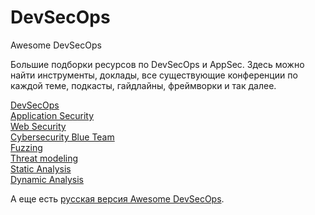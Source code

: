 # DevSecOps

Awesome DevSecOps

Большие подборки ресурсов по DevSecOps и AppSec. Здесь можно найти инструменты, доклады, все существующие конференции по каждой теме, подкасты, гайдлайны, фреймворки и так далее.

[DevSecOps](https://github.com/TaptuIT/awesome-devsecops#readme) \
[Application Security](https://github.com/paragonie/awesome-appsec#readme) \
[Web Security ](https://github.com/qazbnm456/awesome-web-security#readme)\
[Cybersecurity Blue Team](https://github.com/meitar/awesome-cybersecurity-blueteam#readme) \
[Fuzzing](https://github.com/cpuu/awesome-fuzzing#readme) \
[Threat modeling](https://github.com/hysnsec/awesome-threat-modelling) \
[Static Analysis ](https://github.com/analysis-tools-dev/static-analysis/)\
[Dynamic Analysis](https://github.com/analysis-tools-dev/dynamic-analysis/)

А еще есть [русская версия Awesome DevSecOps](https://github.com/devops-ru/awesome-devsecops\_ru).
